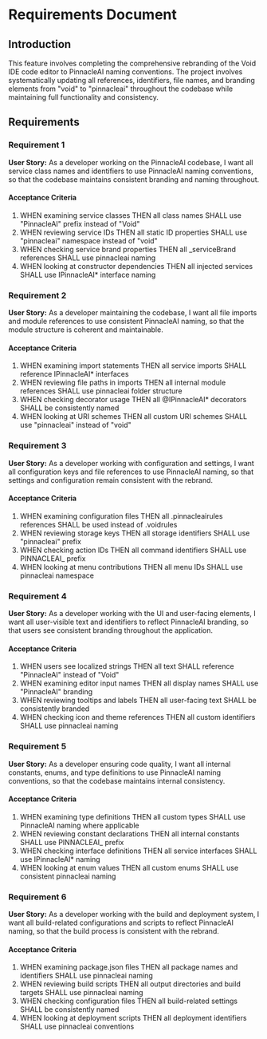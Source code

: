 # Requirements Document

## Introduction

This feature involves completing the comprehensive rebranding of the Void IDE code editor to PinnacleAI naming conventions. The project involves systematically updating all references, identifiers, file names, and branding elements from "void" to "pinnacleai" throughout the codebase while maintaining full functionality and consistency.

## Requirements

### Requirement 1

**User Story:** As a developer working on the PinnacleAI codebase, I want all service class names and identifiers to use PinnacleAI naming conventions, so that the codebase maintains consistent branding and naming throughout.

#### Acceptance Criteria

1. WHEN examining service classes THEN all class names SHALL use "PinnacleAI" prefix instead of "Void"
2. WHEN reviewing service IDs THEN all static ID properties SHALL use "pinnacleai" namespace instead of "void"
3. WHEN checking service brand properties THEN all _serviceBrand references SHALL use pinnacleai naming
4. WHEN looking at constructor dependencies THEN all injected services SHALL use IPinnacleAI* interface naming

### Requirement 2

**User Story:** As a developer maintaining the codebase, I want all file imports and module references to use consistent PinnacleAI naming, so that the module structure is coherent and maintainable.

#### Acceptance Criteria

1. WHEN examining import statements THEN all service imports SHALL reference IPinnacleAI* interfaces
2. WHEN reviewing file paths in imports THEN all internal module references SHALL use pinnacleai folder structure
3. WHEN checking decorator usage THEN all @IPinnacleAI* decorators SHALL be consistently named
4. WHEN looking at URI schemes THEN all custom URI schemes SHALL use "pinnacleai" instead of "void"

### Requirement 3

**User Story:** As a developer working with configuration and settings, I want all configuration keys and file references to use PinnacleAI naming, so that settings and configuration remain consistent with the rebrand.

#### Acceptance Criteria

1. WHEN examining configuration files THEN all .pinnacleairules references SHALL be used instead of .voidrules
2. WHEN reviewing storage keys THEN all storage identifiers SHALL use "pinnacleai" prefix
3. WHEN checking action IDs THEN all command identifiers SHALL use PINNACLEAI_ prefix
4. WHEN looking at menu contributions THEN all menu IDs SHALL use pinnacleai namespace

### Requirement 4

**User Story:** As a developer working with the UI and user-facing elements, I want all user-visible text and identifiers to reflect PinnacleAI branding, so that users see consistent branding throughout the application.

#### Acceptance Criteria

1. WHEN users see localized strings THEN all text SHALL reference "PinnacleAI" instead of "Void"
2. WHEN examining editor input names THEN all display names SHALL use "PinnacleAI" branding
3. WHEN reviewing tooltips and labels THEN all user-facing text SHALL be consistently branded
4. WHEN checking icon and theme references THEN all custom identifiers SHALL use pinnacleai naming

### Requirement 5

**User Story:** As a developer ensuring code quality, I want all internal constants, enums, and type definitions to use PinnacleAI naming conventions, so that the codebase maintains internal consistency.

#### Acceptance Criteria

1. WHEN examining type definitions THEN all custom types SHALL use PinnacleAI naming where applicable
2. WHEN reviewing constant declarations THEN all internal constants SHALL use PINNACLEAI_ prefix
3. WHEN checking interface definitions THEN all service interfaces SHALL use IPinnacleAI* naming
4. WHEN looking at enum values THEN all custom enums SHALL use consistent pinnacleai naming

### Requirement 6

**User Story:** As a developer working with the build and deployment system, I want all build-related configurations and scripts to reflect PinnacleAI naming, so that the build process is consistent with the rebrand.

#### Acceptance Criteria

1. WHEN examining package.json files THEN all package names and identifiers SHALL use pinnacleai naming
2. WHEN reviewing build scripts THEN all output directories and build targets SHALL use pinnacleai naming
3. WHEN checking configuration files THEN all build-related settings SHALL be consistently named
4. WHEN looking at deployment scripts THEN all deployment identifiers SHALL use pinnacleai conventions